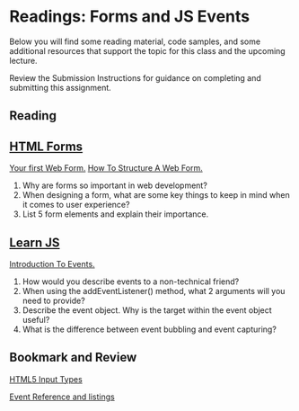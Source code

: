 # Readings: Forms and JS Events

Below you will find some reading material, code samples, and some additional resources that support the topic for this class and the upcoming lecture.

Review the Submission Instructions for guidance on completing and submitting this assignment.

## Reading

## [HTML Forms](https://developer.mozilla.org/en-US/docs/Learn/Forms)

[Your first Web Form.](https://developer.mozilla.org/en-US/docs/Learn/Forms/Your_first_form) [How To Structure A Web Form.](https://developer.mozilla.org/en-US/docs/Learn/Forms/How_to_structure_a_web_form)

1. Why are forms so important in web development?
2. When designing a form, what are some key things to keep in mind when it comes to user experience?
3. List 5 form elements and explain their importance.

## [Learn JS](https://developer.mozilla.org/en-US/docs/Learn/JavaScript)

[Introduction To Events.](https://developer.mozilla.org/en-US/docs/Learn/JavaScript/Building_blocks/Events)

1. How would you describe events to a non-technical friend?
2. When using the addEventListener() method, what 2 arguments will you need to provide?
3. Describe the event object. Why is the target within the event object useful?
4. What is the difference between event bubbling and event capturing?

## Bookmark and Review

[HTML5 Input Types](https://developer.mozilla.org/en-US/docs/Learn/Forms/HTML5_input_types)

[Event Reference and listings](https://developer.mozilla.org/en-US/docs/Web/Events)
